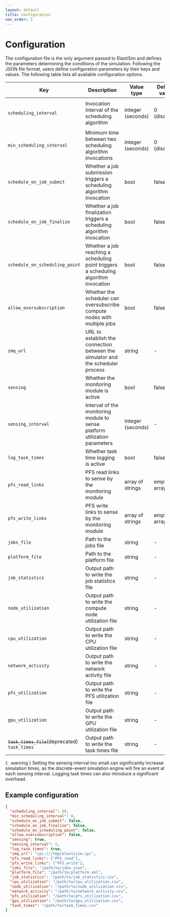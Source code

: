 ```yaml
---
layout: default
title: Configuration
nav_order: 3
---
```


# Configuration

The configuration file is the only argument passed to ElastiSim and defines the parameters determining the conditions of the simulation. Following the JSON file format, users define configuration parameters by their keys and values. The following table lists all available configuration options.

| Key                                                | Description                                                                          | Value type        | Default value | Mandatory                                                                   |
|----------------------------------------------------|--------------------------------------------------------------------------------------|-------------------|---------------|-----------------------------------------------------------------------------|
| ``scheduling_interval``                            | Invocation interval of the scheduling algorithm                                      | integer (seconds) | 0 (disabled)  | Yes, if ``schedule_on_job_submit`` or ``schedule_on_job_finalize`` is false |
| ``min_scheduling_interval``                        | Minimum time between two scheduling algorithm invocations                            | integer (seconds) | 0 (disabled)  | No                                                                          |
| ``schedule_on_job_submit``                         | Whether a job submission triggers a scheduling algorithm invocation                  | bool              | false         | Yes, if ``scheduling_interval`` is false                                    |
| ``schedule_on_job_finalize``                       | Whether a job finalization triggers a scheduling algorithm invocation                | bool              | false         | Yes, if ``scheduling_interval`` is false                                    |
| ``schedule_on_scheduling_point``                   | Whether a job reaching a scheduling point triggers a scheduling algorithm invocation | bool              | false         | No                                                                          |
| ``allow_oversubscription``                         | Whether the scheduler can oversubscribe compute nodes with multiple jobs             | bool              | false         | No                                                                          |
| ``zmq_url``                                        | URL to establish the connection between the simulator and the scheduler process      | string            | -             | Yes                                                                         |
| ``sensing``                                        | Whether the monitoring module is active                                              | bool              | false         | No                                                                          |
| ``sensing_interval``                               | Interval of the monitoring module to sense platform utilization parameters           | integer (seconds) | -             | Yes, if ``sensing`` is true                                                 |
| ``log_task_times``                                 | Whether task time logging is active                                                  | bool              | false         | No                                                                          |
| ``pfs_read_links``                                 | PFS read links to sense by the monitoring module                                     | array of strings  | empty array   | No                                                                          |
| ``pfs_write_links``                                | PFS write links to sense by the monitoring module                                    | array of strings  | empty array   | No                                                                          |
| ``jobs_file``                                      | Path to the jobs file                                                                | string            | -             | Yes                                                                         |
| ``platform_file``                                  | Path to the platform file                                                            | string            | -             | Yes                                                                         |
| ``job_statistics``                                 | Output path to write the job statistics file                                         | string            | -             | Yes                                                                         |
| ``node_utilization``                               | Output path to write the compute node utilization file                               | string            | -             | Yes                                                                         |
| ``cpu_utilization``                                | Output path to write the CPU utilization file                                        | string            | -             | Yes, if ``sensing`` is true                                                 |
| ``network_activity``                               | Output path to write the network activity file                                       | string            | -             | Yes, if ``sensing`` is true                                                 |
| ``pfs_utilization``                                | Output path to write the PFS utilization file                                        | string            | -             | Yes, if ``sensing`` is true                                                 |
| ``gpu_utilization``                                | Output path to write the GPU utilization file                                        | string            | -             | Yes, if ``sensing`` is true                                                 |
| ~~``task_times_file``~~(deprecated) ``task_times`` | Output path to write the task times file                                             | string            | -             | Yes, if ``log_task_times`` is true                                          |

{: .warning }
Setting the sensing interval too small can significantly increase simulation times, as the discrete-event simulation engine will fire an event at each sensing interval. Logging task times can also introduce a significant overhead.

## Example configuration

```json
{
  "scheduling_interval": 60,
  "min_scheduling_interval": 0,
  "schedule_on_job_submit": false,
  "schedule_on_job_finalize": false,
  "schedule_on_scheduling_point": false,
  "allow_oversubscription": false,
  "sensing": true,
  "sensing_interval": 5,
  "log_task_times": true,
  "zmq_url": "ipc:///tmp/elastisim.ipc",
  "pfs_read_links": ["PFS_read"],
  "pfs_write_links": ["PFS_write"],
  "jobs_file": "/path/to/jobs.json",
  "platform_file": "/path/to/platform.xml",
  "job_statistics": "/path/to/job_statistics.csv",
  "cpu_utilization": "/path/to/cpu_utilization.csv",
  "node_utilization": "/path/to/node_utilization.csv",
  "network_activity": "/path/to/network_activity.csv",
  "pfs_utilization": "/path/to/pfs_utilization.csv",
  "gpu_utilization": "/path/to/gpu_utilization.csv",
  "task_times": "/path/to/task_times.csv"
}
```
